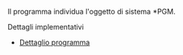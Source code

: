 Il programma individua l'oggetto di sistema *PGM.

Dettagli implementativi
- [Dettaglio programma](Sorgenti/OG/OG/PG_D)
